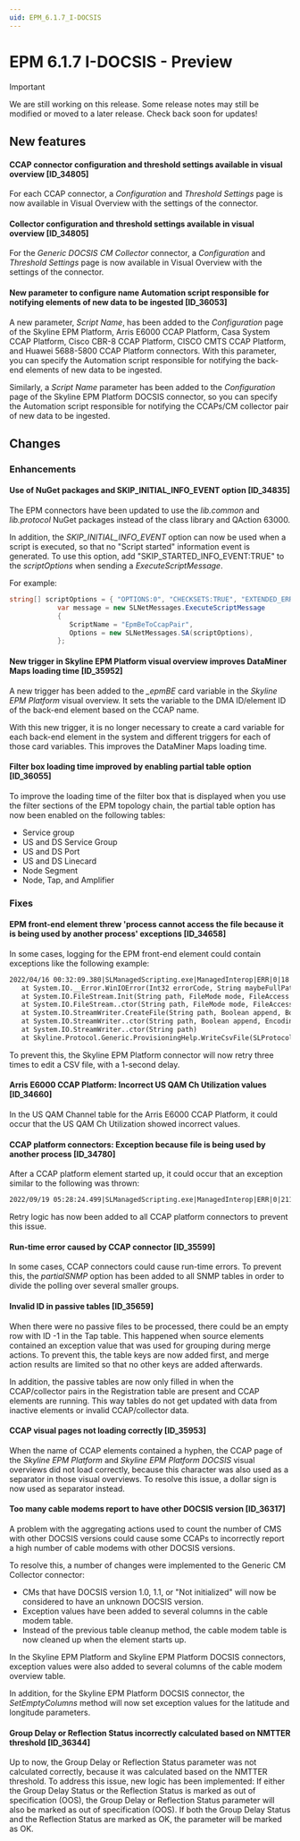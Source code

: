 ```yaml
---
uid: EPM_6.1.7_I-DOCSIS
---
```


# EPM 6.1.7 I-DOCSIS - Preview

> [!IMPORTANT]
> We are still working on this release. Some release notes may still be modified or moved to a later release. Check back soon for updates!

## New features

#### CCAP connector configuration and threshold settings available in visual overview [ID_34805]

For each CCAP connector, a *Configuration* and *Threshold Settings* page is now available in Visual Overview with the settings of the connector.

#### Collector configuration and threshold settings available in visual overview [ID_34805]

For the *Generic DOCSIS CM Collector* connector, a *Configuration* and *Threshold Settings* page is now available in Visual Overview with the settings of the connector.

#### New parameter to configure name Automation script responsible for notifying elements of new data to be ingested [ID_36053]

A new parameter, *Script Name*, has been added to the *Configuration* page of the Skyline EPM Platform, Arris E6000 CCAP Platform, Casa System CCAP Platform, Cisco CBR-8 CCAP Platform, CISCO CMTS CCAP Platform, and Huawei 5688-5800 CCAP Platform connectors. With this parameter, you can specify the Automation script responsible for notifying the back-end elements of new data to be ingested.

Similarly, a *Script Name* parameter has been added to the *Configuration* page of the Skyline EPM Platform DOCSIS connector, so you can specify the Automation script responsible for notifying the CCAPs/CM collector pair of new data to be ingested.

## Changes

### Enhancements

#### Use of NuGet packages and SKIP_INITIAL_INFO_EVENT option [ID_34835]

The EPM connectors have been updated to use the *lib.common* and *lib.protocol* NuGet packages instead of the class library and QAction 63000.

In addition, the *SKIP_INITIAL_INFO_EVENT* option can now be used when a script is executed, so that no "Script started" information event is generated. To use this option, add "SKIP_STARTED_INFO_EVENT:TRUE" to the *scriptOptions* when sending a *ExecuteScriptMessage*.

For example:

```csharp
string[] scriptOptions = { "OPTIONS:0", "CHECKSETS:TRUE", "EXTENDED_ERROR_INFO", "DEFER:TRUE", "SKIP_STARTED_INFO_EVENT:TRUE", String.Format("PARAMETER:2:{0}", pairList) };
            var message = new SLNetMessages.ExecuteScriptMessage
            {
               ScriptName = "EpmBeToCcapPair",
               Options = new SLNetMessages.SA(scriptOptions),
            };
```

#### New trigger in Skyline EPM Platform visual overview improves DataMiner Maps loading time [ID_35952]

A new trigger has been added to the *_epmBE* card variable in the *Skyline EPM Platform* visual overview. It sets the variable to the DMA ID/element ID of the back-end element based on the CCAP name.

With this new trigger, it is no longer necessary to create a card variable for each back-end element in the system and different triggers for each of those card variables. This improves the DataMiner Maps loading time.

#### Filter box loading time improved by enabling partial table option [ID_36055]

To improve the loading time of the filter box that is displayed when you use the filter sections of the EPM topology chain, the partial table option has now been enabled on the following tables:

- Service group
- US and DS Service Group
- US and DS Port
- US and DS Linecard
- Node Segment
- Node, Tap, and Amplifier

### Fixes

#### EPM front-end element threw 'process cannot access the file because it is being used by another process' exceptions [ID_34658]

In some cases, logging for the EPM front-end element could contain exceptions like the following example:

```txt
2022/04/16 00:32:09.380|SLManagedScripting.exe|ManagedInterop|ERR|0|18|QA29|WriteCsvFile|Error writing csv file:System.IO.IOException: The process cannot access the file 'C:\DataMiner EPM\DOCSIS\Passive Relation\EP\26446_7_PASSIVERELATION_EP.csv' because it is being used by another process.
   at System.IO.__Error.WinIOError(Int32 errorCode, String maybeFullPath)
   at System.IO.FileStream.Init(String path, FileMode mode, FileAccess access, Int32 rights, Boolean useRights, FileShare share, Int32 bufferSize, FileOptions options, SECURITY_ATTRIBUTES secAttrs, String msgPath, Boolean bFromProxy, Boolean useLongPath, Boolean checkHost)
   at System.IO.FileStream..ctor(String path, FileMode mode, FileAccess access, FileShare share, Int32 bufferSize, FileOptions options, String msgPath, Boolean bFromProxy, Boolean useLongPath, Boolean checkHost)
   at System.IO.StreamWriter.CreateFile(String path, Boolean append, Boolean checkHost)
   at System.IO.StreamWriter..ctor(String path, Boolean append, Encoding encoding, Int32 bufferSize, Boolean checkHost)
   at System.IO.StreamWriter..ctor(String path)
   at Skyline.Protocol.Generic.ProvisioningHelp.WriteCsvFile(SLProtocolExt protocol, List`1 lines, String path)
```

To prevent this, the Skyline EPM Platform connector will now retry three times to edit a CSV file, with a 1-second delay.

#### Arris E6000 CCAP Platform: Incorrect US QAM Ch Utilization values [ID_34660]

In the US QAM Channel table for the Arris E6000 CCAP Platform, it could occur that the US QAM Ch Utilization showed incorrect values.

#### CCAP platform connectors: Exception because file is being used by another process [ID_34780]

After a CCAP platform element started up, it could occur that an exception similar to the following was thrown:

```txt
2022/09/19 05:28:24.499|SLManagedScripting.exe|ManagedInterop|ERR|0|211|QA213|DecompressTopicFile|Not able to perform decompression on file. Error: System.IO.IOException: The process cannot access the file 'C:\Skyline DataMiner\Documents\DOCSIS\ActiveQAMChannels\114404_10_DSQAM_CH.gz' because it is being used by another process.
```

Retry logic has now been added to all CCAP platform connectors to prevent this issue.

#### Run-time error caused by CCAP connector [ID_35599]

In some cases, CCAP connectors could cause run-time errors. To prevent this, the *partialSNMP* option has been added to all SNMP tables in order to divide the polling over several smaller groups.

#### Invalid ID in passive tables [ID_35659]

When there were no passive files to be processed, there could be an empty row with ID -1 in the Tap table. This happened when source elements contained an exception value that was used for grouping during merge actions. To prevent this, the table keys are now added first, and merge action results are limited so that no other keys are added afterwards.

In addition, the passive tables are now only filled in when the CCAP/collector pairs in the Registration table are present and CCAP elements are running. This way tables do not get updated with data from inactive elements or invalid CCAP/collector data.

#### CCAP visual pages not loading correctly [ID_35953]

When the name of CCAP elements contained a hyphen, the CCAP page of the *Skyline EPM Platform* and *Skyline EPM Platform DOCSIS* visual overviews did not load correctly, because this character was also used as a separator in those visual overviews. To resolve this issue, a dollar sign is now used as separator instead.

#### Too many cable modems report to have other DOCSIS version [ID_36317]

A problem with the aggregating actions used to count the number of CMS with other DOCSIS versions could cause some CCAPs to incorrectly report a high number of cable modems with other DOCSIS versions.

To resolve this, a number of changes were implemented to the Generic CM Collector connector:

- CMs that have DOCSIS version 1.0, 1.1, or "Not initialized" will now be considered to have an unknown DOCSIS version.
- Exception values have been added to several columns in the cable modem table.
- Instead of the previous table cleanup method, the cable modem table is now cleaned up when the element starts up.

In the Skyline EPM Platform and Skyline EPM Platform DOCSIS connectors, exception values were also added to several columns of the cable modem overview table.

In addition, for the Skyline EPM Platform DOCSIS connector, the *SetEmptyColumns* method will now set exception values for the latitude and longitude parameters.

#### Group Delay or Reflection Status incorrectly calculated based on NMTTER threshold [ID_36344]

Up to now, the Group Delay or Reflection Status parameter was not calculated correctly, because it was calculated based on the NMTTER threshold. To address this issue, new logic has been implemented: If either the Group Delay Status or the Reflection Status is marked as out of specification (OOS), the Group Delay or Reflection Status parameter will also be marked as out of specification (OOS). If both the Group Delay Status and the Reflection Status are marked as OK, the parameter will be marked as OK.

